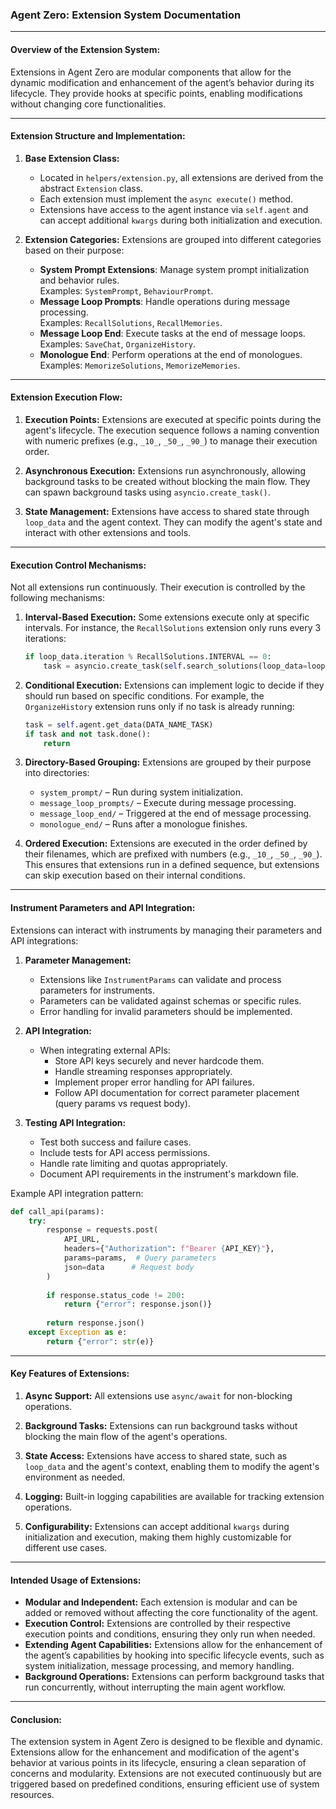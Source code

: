 ### Agent Zero: Extension System Documentation

---

#### **Overview of the Extension System:**

Extensions in Agent Zero are modular components that allow for the dynamic modification and enhancement of the agent’s behavior during its lifecycle. They provide hooks at specific points, enabling modifications without changing core functionalities.

---

#### **Extension Structure and Implementation:**
1. **Base Extension Class:**
   - Located in `helpers/extension.py`, all extensions are derived from the abstract `Extension` class.
   - Each extension must implement the `async execute()` method.
   - Extensions have access to the agent instance via `self.agent` and can accept additional `kwargs` during both initialization and execution.

2. **Extension Categories:**
   Extensions are grouped into different categories based on their purpose:
   - **System Prompt Extensions**: Manage system prompt initialization and behavior rules.  
     Examples: `SystemPrompt`, `BehaviourPrompt`.
   - **Message Loop Prompts**: Handle operations during message processing.  
     Examples: `RecallSolutions`, `RecallMemories`.
   - **Message Loop End**: Execute tasks at the end of message loops.  
     Examples: `SaveChat`, `OrganizeHistory`.
   - **Monologue End**: Perform operations at the end of monologues.  
     Examples: `MemorizeSolutions`, `MemorizeMemories`.

---

#### **Extension Execution Flow:**
1. **Execution Points:**
   Extensions are executed at specific points during the agent's lifecycle. The execution sequence follows a naming convention with numeric prefixes (e.g., `_10_`, `_50_`, `_90_`) to manage their execution order.

2. **Asynchronous Execution:**
   Extensions run asynchronously, allowing background tasks to be created without blocking the main flow. They can spawn background tasks using `asyncio.create_task()`.

3. **State Management:**
   Extensions have access to shared state through `loop_data` and the agent context. They can modify the agent's state and interact with other extensions and tools.

---

#### **Execution Control Mechanisms:**
Not all extensions run continuously. Their execution is controlled by the following mechanisms:
1. **Interval-Based Execution:**
   Some extensions execute only at specific intervals. For instance, the `RecallSolutions` extension only runs every 3 iterations:
   ```python
   if loop_data.iteration % RecallSolutions.INTERVAL == 0:
       task = asyncio.create_task(self.search_solutions(loop_data=loop_data, **kwargs))
   ```

2. **Conditional Execution:**
   Extensions can implement logic to decide if they should run based on specific conditions. For example, the `OrganizeHistory` extension runs only if no task is already running:
   ```python
   task = self.agent.get_data(DATA_NAME_TASK)
   if task and not task.done():
       return
   ```

3. **Directory-Based Grouping:**
   Extensions are grouped by their purpose into directories:
   - `system_prompt/` – Run during system initialization.
   - `message_loop_prompts/` – Execute during message processing.
   - `message_loop_end/` – Triggered at the end of message processing.
   - `monologue_end/` – Runs after a monologue finishes.

4. **Ordered Execution:**
   Extensions are executed in the order defined by their filenames, which are prefixed with numbers (e.g., `_10_`, `_50_`, `_90_`). This ensures that extensions run in a defined sequence, but extensions can skip execution based on their internal conditions.

---

#### **Instrument Parameters and API Integration:**
Extensions can interact with instruments by managing their parameters and API integrations:

1. **Parameter Management:**
   - Extensions like `InstrumentParams` can validate and process parameters for instruments.
   - Parameters can be validated against schemas or specific rules.
   - Error handling for invalid parameters should be implemented.

2. **API Integration:**
   - When integrating external APIs:
     - Store API keys securely and never hardcode them.
     - Handle streaming responses appropriately.
     - Implement proper error handling for API failures.
     - Follow API documentation for correct parameter placement (query params vs request body).

3. **Testing API Integration:**
   - Test both success and failure cases.
   - Include tests for API access permissions.
   - Handle rate limiting and quotas appropriately.
   - Document API requirements in the instrument's markdown file.

Example API integration pattern:
```python
def call_api(params):
    try:
        response = requests.post(
            API_URL,
            headers={"Authorization": f"Bearer {API_KEY}"},
            params=params,  # Query parameters
            json=data      # Request body
        )
        
        if response.status_code != 200:
            return {"error": response.json()}
            
        return response.json()
    except Exception as e:
        return {"error": str(e)}
```

---

#### **Key Features of Extensions:**
1. **Async Support:**
   All extensions use `async/await` for non-blocking operations.

2. **Background Tasks:**
   Extensions can run background tasks without blocking the main flow of the agent's operations.

3. **State Access:**
   Extensions have access to shared state, such as `loop_data` and the agent's context, enabling them to modify the agent's environment as needed.

4. **Logging:**
   Built-in logging capabilities are available for tracking extension operations.

5. **Configurability:**
   Extensions can accept additional `kwargs` during initialization and execution, making them highly customizable for different use cases.

---

#### **Intended Usage of Extensions:**
- **Modular and Independent:** Each extension is modular and can be added or removed without affecting the core functionality of the agent.
- **Execution Control:** Extensions are controlled by their respective execution points and conditions, ensuring they only run when needed.
- **Extending Agent Capabilities:** Extensions allow for the enhancement of the agent’s capabilities by hooking into specific lifecycle events, such as system initialization, message processing, and memory handling.
- **Background Operations:** Extensions can perform background tasks that run concurrently, without interrupting the main agent workflow.

---

#### **Conclusion:**
The extension system in Agent Zero is designed to be flexible and dynamic. Extensions allow for the enhancement and modification of the agent's behavior at various points in its lifecycle, ensuring a clean separation of concerns and modularity. Extensions are not executed continuously but are triggered based on predefined conditions, ensuring efficient use of system resources.